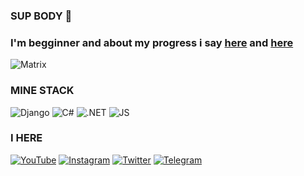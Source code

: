 ### SUP BODY 👋

### I'm **begginner** and about my **progress** i say [here]() and [here]()
![Matrix](https://media0.giphy.com/media/kic65zXQK8Ej84ZZQK/giphy.gif?cid=ecf05e476322bbf6569a8959828250fd7ddd5b5a7dd8eb6d&rid=giphy.gif)


### MINE STACK
![Django](https://img.shields.io/badge/-DJANGO-0C4B33?style=flat-square&logo=Django&logoColor=FDF5E6)
![C#](https://img.shields.io/badge/-CS-D140FD?style=flat-square&logo=CSharp&logoColor=FDF5E6)
![.NET](https://img.shields.io/badge/-FRAMEWORK-090909?style=flat-square&logo=.net&logoColor=006AFF)
![JS](https://img.shields.io/badge/JS-090909?style=flat-square&logo=JavaScript&logoColor=E9D54D)

### I HERE

[![YouTube](https://img.shields.io/badge/-YouTube-FFFFFF?style=flat-square&logo=YouTube&logoColor=EB2300)](https://www.youtube.com/channel/UCJ2naIHGzY7ACQP9M5gQtyw)
[![Instagram](https://img.shields.io/badge/-Instagram-FFFFFF?style=flat-square&logo=Instagram&logoColor=CD87EA)](https://www.instagram.com/youngbabyzy/)
[![Twitter](https://img.shields.io/badge/-Twitter-FFFFFF?style=flat-square&logo=Twitter&logoColor=1287E7)](https://twitter.com/FrigMortu)
[![Telegram](https://img.shields.io/badge/-Telegram-FFFFFF?style=flat-square&logo=Telegram&logoColor=002AE7)](https://t.me/+CyPnkmbN1E9hMzNi)
